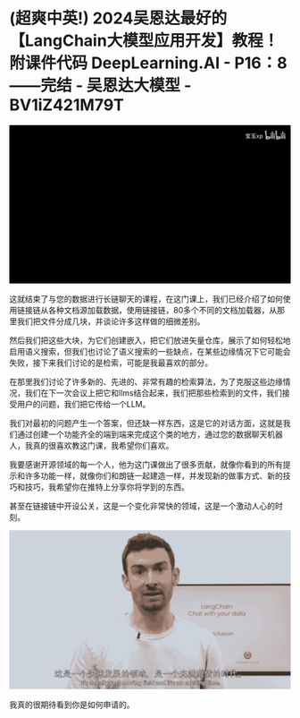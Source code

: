# (超爽中英!) 2024吴恩达最好的【LangChain大模型应用开发】教程！附课件代码 DeepLearning.AI - P16：8——完结 - 吴恩达大模型 - BV1iZ421M79T

![](img/5bc1220fabfa60a370122064746fe3b7_0.png)

这就结束了与您的数据进行长链聊天的课程，在这门课上，我们已经介绍了如何使用链接链从各种文档源加载数据，使用链接链，80多个不同的文档加载器，从那里我们把文件分成几块，并谈论许多这样做的细微差别。

然后我们把这些大块，为它们创建嵌入，把它们放进矢量仓库，展示了如何轻松地启用语义搜索，但我们也讨论了语义搜索的一些缺点，在某些边缘情况下它可能会失败，接下来我们讨论的是检索，可能是我最喜欢的部分。

在那里我们讨论了许多新的、先进的、非常有趣的检索算法，为了克服这些边缘情况，我们在下一次会议上把它和llms结合起来，我们把那些检索到的文件，我们接受用户的问题，我们把它传给一个LLM。

我们对最初的问题产生一个答案，但还缺一样东西，这是它的对话方面，这就是我们通过创建一个功能齐全的端到端来完成这个类的地方，通过您的数据聊天机器人，我真的很喜欢教这门课，我希望你们喜欢。

我要感谢开源领域的每一个人，他为这门课做出了很多贡献，就像你看到的所有提示和许多功能一样，就像你们和朗链一起建造一样，并发现新的做事方式、新的技巧和技巧，我希望你在推特上分享你将学到的东西。

甚至在链接链中开设公关，这是一个变化非常快的领域，这是一个激动人心的时刻。

![](img/5bc1220fabfa60a370122064746fe3b7_2.png)

我真的很期待看到你是如何申请的。